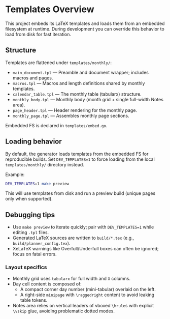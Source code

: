 # Templates Overview

This project embeds its LaTeX templates and loads them from an embedded filesystem at runtime.
During development you can override this behavior to load from disk for fast iteration.

## Structure

Templates are flattened under `templates/monthly/`:

- `main_document.tpl` — Preamble and document wrapper; includes macros and pages.
- `macros.tpl` — Macros and length definitions shared by monthly templates.
- `calendar_table.tpl` — The monthly table (tabularx) structure.
- `monthly_body.tpl` — Monthly body (month grid + single full-width Notes area).
- `page_header.tpl` — Header rendering for the monthly page.
- `monthly_page.tpl` — Assembles monthly page sections.

Embedded FS is declared in `templates/embed.go`.

## Loading behavior

By default, the generator loads templates from the embedded FS for reproducible builds.
Set `DEV_TEMPLATES=1` to force loading from the local `templates/monthly/` directory instead.

Example:

```zsh
DEV_TEMPLATES=1 make preview
```

This will use templates from disk and run a preview build (unique pages only when supported).

## Debugging tips

- Use `make preview` to iterate quickly; pair with `DEV_TEMPLATES=1` while editing `.tpl` files.
- Generated LaTeX sources are written to `build/*.tex` (e.g., `build/planner_config.tex`).
- XeLaTeX warnings like Overfull/Underfull boxes can often be ignored; focus on fatal errors.

### Layout specifics

- Monthly grid uses `tabularx` for full width and `X` columns.
- Day cell content is composed of:
  - A compact corner day number (mini-tabular) overlaid on the left.
  - A right-side `minipage` with `\raggedright` content to avoid leaking table tokens.
- Notes area relies on vertical leaders of vboxed `\hrule`s with explicit `\vskip` glue, avoiding problematic dotted modes.
